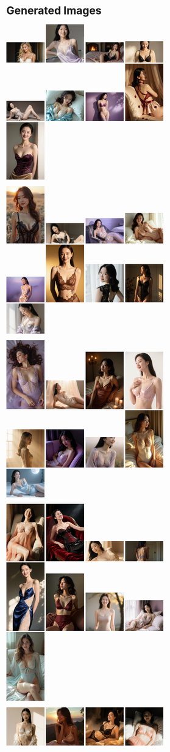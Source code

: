 # Generated Images



<img src="2025_10_22_01.webp" width="100"/> <img src="2025_10_22_02.webp" width="100"/> <img src="2025_10_22_03.webp" width="100"/> <img src="2025_10_22_04.webp" width="100"/> <img src="2025_10_22_05.webp" width="100"/> <img src="2025_10_22_06.webp" width="100"/> <img src="2025_10_22_07.webp" width="100"/> <img src="2025_10_22_08.webp" width="100"/> <img src="2025_10_22_09.webp" width="100"/>

<img src="2025_10_22_10.webp" width="100"/> <img src="2025_10_22_11.webp" width="100"/> <img src="2025_10_22_12.webp" width="100"/> <img src="2025_10_22_13.webp" width="100"/> <img src="2025_10_22_14.webp" width="100"/> <img src="2025_10_22_15.webp" width="100"/> <img src="2025_10_22_16.webp" width="100"/> <img src="2025_10_22_17.webp" width="100"/> <img src="2025_10_22_18.webp" width="100"/>

<img src="2025_10_22_19.webp" width="100"/> <img src="2025_10_22_20.webp" width="100"/> <img src="2025_10_22_21.webp" width="100"/> <img src="2025_10_22_22.webp" width="100"/> <img src="2025_10_22_23.webp" width="100"/> <img src="2025_10_22_24.webp" width="100"/> <img src="2025_10_22_25.webp" width="100"/> <img src="2025_10_22_26.webp" width="100"/> <img src="2025_10_22_27.webp" width="100"/>

<img src="2025_10_22_28.webp" width="100"/> <img src="2025_10_22_29.webp" width="100"/> <img src="2025_10_22_30.webp" width="100"/> <img src="2025_10_22_31.webp" width="100"/> <img src="2025_10_22_32.webp" width="100"/> <img src="2025_10_22_33.webp" width="100"/> <img src="2025_10_22_34.webp" width="100"/> <img src="2025_10_22_35.webp" width="100"/> <img src="2025_10_22_36.webp" width="100"/>

<img src="2025_10_22_37.webp" width="100"/> <img src="2025_10_22_38.webp" width="100"/> <img src="2025_10_22_39.webp" width="100"/> <img src="2025_10_22_40.webp" width="100"/>